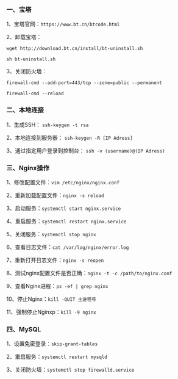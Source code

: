 ### 一、宝塔
1、宝塔官网：`` https://www.bt.cn/btcode.html ``

2、卸载宝塔：
```
wget http://download.bt.cn/install/bt-uninstall.sh

sh bt-uninstall.sh
```

3、关闭防火墙：
```
firewall-cmd --add-port=443/tcp --zone=public --permanent

firewall-cmd --reload
```


### 二、本地连接
1、生成SSH： `` ssh-keygen -t rsa ``

2、本地连接到服务器： `` ssh-keygen -R [IP Adress] ``

3、通过指定用户登录到控制台： `` ssh -v (username)@(IP Adress) ``


### 三、Nginx操作
1、修改配置文件：`` vim /etc/nginx/nginx.conf ``

2、重新加载配置文件：`` nginx -s reload ``

3、启动服务：`` systemctl start nginx.service ``

4、重启服务：`` systemctl restart nginx.service ``

5、关闭服务：`` systemctl stop nginx ``

6、查看日志文件：`` cat /var/log/nginx/error.log ``

7、重新打开日志文件：`` nginx -s reopen ``  

8、测试nginx配置文件是否正确：`` nginx -t -c /path/to/nginx.conf `` 

9、查看Nginx进程：`` ps -ef | grep nginx ``

10、停止Nginx：`` kill -QUIT 主进程号 ``

11、强制停止Nginxp：`` kill -9 nginx ``


### 四、MySQL
1、设置免密登录：`` skip-grant-tables ``

2、重启服务：`` systemctl restart mysqld ``

3、关闭防火墙：`` systemctl stop firewalld.service ``
